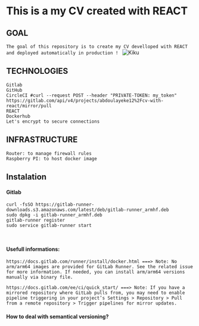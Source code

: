 # This is a my CV created with REACT

## GOAL
```The goal of this repository is to create my CV develloped with REACT and deployed automatically in production ! ```
![Kiku](readme/img/application_flow.png)

## TECHNOLOGIES
```
Gitlab
GitHub
CircleCI #curl --request POST --header "PRIVATE-TOKEN: my_token" https://gitlab.com/api/v4/projects/abdoulayeke12%2Fcv-with-react/mirror/pull
REACT
Dockerhub
Let's encrypt to secure connections
```
## INFRASTRUCTURE
```
Router: to manage firewall rules
Raspberry PI: to host docker image
```
## Instalation
#### Gitlab
```
curl -fsSO https://gitlab-runner-downloads.s3.amazonaws.com/latest/deb/gitlab-runner_armhf.deb
sudo dpkg -i gitlab-runner_armhf.deb
gitlab-runner register
sudo service gitlab-runner start



```

#### Usefull informations:
```
https://docs.gitlab.com/runner/install/docker.html ===> Note: No arm/arm64 images are provided for GitLab Runner. See the related issue for more information. If needed, you can install arm/arm64 versions manually via binary file.

https://docs.gitlab.com/ee/ci/quick_start/ ===> Note: If you have a mirrored repository where GitLab pulls from, you may need to enable pipeline triggering in your project’s Settings > Repository > Pull from a remote repository > Trigger pipelines for mirror updates.
```

#### How to deal with semantical versioning?

